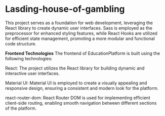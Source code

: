 # Lasding-house-of-gambling
This project serves as a foundation for web development, leveraging the React library to create dynamic user interfaces. Sass is employed as the preprocessor for enhanced styling features, while React Hooks are utilized for efficient state management, promoting a more modular and functional code structure. 

**Frontend Technologies**
The frontend of EducationPlatform is built using the following technologies:

React: The project utilizes the React library for building dynamic and interactive user interfaces.

Material UI: Material UI is employed to create a visually appealing and responsive design, ensuring a consistent and modern look for the platform.

react-router-dom: React Router DOM is used for implementing efficient client-side routing, enabling smooth navigation between different sections of the platform.
